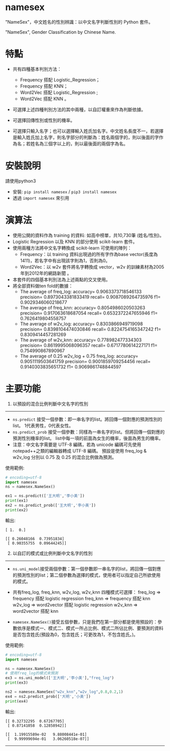 namesex
========
"NameSex"，中文姓名的性別辨識：以中文名字判斷性別的 Python 套件。

"NameSex", Gender Classification by Chinese Name.

特點
========
* 共有四種基本判別方法：
    * Frequency 搭配 Logistic_Regression；
    * Frequency 搭配 KNN；
    * Word2Vec 搭配 Logistic_Regression ;
    * Word2Vec 搭配 KNN 。

* 可選擇上述四種判別方法的其中兩種，以自訂權重來作為判斷依據。
* 可選擇回傳性別或性別的機率。
* 可選擇只輸入名字；也可以選擇輸入姓氏加名字。中文姓名長度不一，若選擇是輸入姓氏加上名字，則名字部分的判斷為：姓名兩個字的，則以後面的字作為名；若姓名為三個字以上的，則以最後面的兩個字為名。

安裝說明
=======
請使用python3

* 安裝: `pip install namesex` / `pip3 install namesex`
* 透過 `import namesex` 來引用

演算法
========
* 使用公開的資料作為 training 的資料: 如高中榜單，共10,730筆 (姓名/性別)。
* Logistic Regression 以及 KNN 的部分使用 scikit-learn 套件。
* 使用兩種方法將中文名字轉換成 scikit-learn 可使用的陣列：
    * Frequency：以 training 資料出現過的所有字作為base vector(長度為1411)，若名字中有出現該字則為1，否則為0。
    * Word2Vec：以 w2v 套件將名字轉換成 vector，w2v 的訓練素材為2005年到2012年的網路新聞 。
* 本套件的四個基本判別法為上述兩點的交叉使用。
* 將全部資料做ten fold的數據：
	* The average of freq_log:
		accuracy= 0.9063373718546133
		precision= 0.8973043381833419
		recall= 0.9087089264735976
		f1= 0.9029346060218677
	* The average of freq_knn:
		accuracy= 0.8054986020503263
		precision= 0.917063618687054
		recall= 0.6532372247655946
		f1= 0.7626419804558757
	* The average of w2v_log:
		accuracy= 0.8303866949719098
		precision= 0.8398104474030846
		recall= 0.8224754165347242
		f1= 0.8309414457281269
	* The average of w2v_knn:
		accuracy= 0.778982477334303
		precision= 0.8619995068096357
		recall= 0.6717780614227171
		f1= 0.754990867890967
	* The average of 0.25 w2v_log + 0.75 freq_log:
		accuracy= 0.9051119503641759
		precision= 0.9001859709254456
		recall= 0.9140303835651732
		f1= 0.9069861748844597


主要功能
=======
1. 以預設的混合比例判斷中文名字的性別
----------------
* `ns.predict` 接受一個參數：即一串名字的list。將回傳一個對應的預測性別的list。 1代表男性，0代表女性。
* `ns.predict_prob` 接受一個參數：同樣為一串名字的list。但將回傳一個對應的預測性別機率的list。 list中每一項的前面為女生的機率，後面為男生的機率。
* 注意：中文名字需要是 UTF-8 編碼，若為 unicode 編碼可先使用 notepad++之類的編輯器轉成 UTF-8 編碼。
預設是使用 freq_log & w2v_log 分別以 0.75 及 0.25 的混合比例做為預測。

使用範例:

```python
# encoding=utf-8
import namesex
ns = namesex.NameSex()

ex1 = ns.predict(['王大明','李小美'])
print(ex1)
ex2 = ns.predict_prob(['王大明','李小美'])
print(ex2)

```

輸出:
  
    [ 1.  0.]

	[[ 0.26048166  0.73951834]
	 [ 0.90355755  0.09644245]]


2. 以自訂的模式或比例判斷中文名字的性別
----------------
* `ns.uni_model`接受兩個參數：第一個參數即一串名字的list，將回傳一個對應的預測性別的list；第二個參數為選擇的模式，使用者可以指定自己所欲使用的模式。
* 共有freq_log, freq_knn, w2v_log, w2v_knn 四種模式可選擇：
  freq_log => frequency 搭配 logistic regression
  freq_knn => frequency 搭配 knn
  w2v_log  => word2vector 搭配 logistic regression
  w2v_knn  => word2vector 搭配 knn

* `namesex.NameSex()`接受五個參數，只是我們在第一部分都是使用預設的：參數依序是模式一、模式二、模式一所占比例、模式二所佔比例、要預測的資料是否包含姓氏(預設為0，包含姓氏；可更改為1，不包含姓氏。)。

使用範例:

```python
# encoding=utf-8
import namesex

ns = namesex.NameSex()
# 使用freq_log的模式來預測
ex3 = ns.uni_model(['王大明','李小美'],"freq_log")
print(ex3)

ns2 = namesex.NameSex("w2v_knn","w2v_log",0.8,0.2,1)
ex4 = ns2.predict_prob(['大明','小美'])
print(ex4)

```

輸出:
  
	[[ 0.32732295  0.67267705]
	 [ 0.87141058  0.12858942]]

	[[  1.19915589e-02   9.88008441e-01]
	 [  9.99999694e-01   3.06260518e-07]]

--------------------
